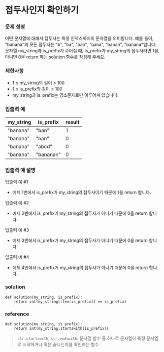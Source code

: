 # 접두사인지 확인하기

### 문제 설명

어떤 문자열에 대해서 접두사는 특정 인덱스까지의 문자열을 의미합니다. 예를 들어, "banana"의 모든 접두사는 "b", "ba", "ban", "bana", "banan", "banana"입니다.
문자열 my_string과 is_prefix가 주어질 때, is_prefix가 my_string의 접두사라면 1을, 아니면 0을 return 하는 solution 함수를 작성해 주세요.

### 제한사항
* 1 ≤ my_string의 길이 ≤ 100
* 1 ≤ is_prefix의 길이 ≤ 100
* my_string과 is_prefix는 영소문자로만 이루어져 있습니다.

### 입출력 예
|my_string|	is_prefix|	result|
|----|----|----|
|"banana"	|"ban"|	1|
|"banana"|	"nan"|	0|
|"banana"|	"abcd"|	0|
|"banana"|	"bananan"|	0|

### 입출력 예 설명
입출력 예 #1
* 예제 1번에서 is_prefix가 my_string의 접두사이기 때문에 1을 return 합니다.

입출력 예 #2
* 예제 2번에서 is_prefix가 my_string의 접두사가 아니기 때문에 0을 return 합니다.

입출력 예 #3
* 예제 3번에서 is_prefix가 my_string의 접두사가 아니기 때문에 0을 return 합니다.

입출력 예 #4
* 예제 4번에서 is_prefix가 my_string의 접두사가 아니기 때문에 0을 return 합니다.

### solution
```
def solution(my_string, is_prefix):
    return int(my_string[:len(is_prefix)] == is_prefix)
```

### reference
```
def solution(my_string, is_prefix):
	return int(my_string.startswith(is_prefix))
```
> `str.startswith`, `str.endswith`: 문자열 함수 중 하나로 뮨자열이 특정 문자열로 시작하거나 혹은 끝나는지를 확인하는 함수





